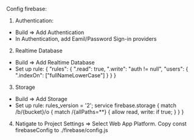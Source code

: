 Config firebase:
1. Authentication:
- Build => Add Authentication
- In Authentication, add Eamil/Password Sign-in providers
2. Realtime Database
- Build => Add Realtime Database
- Set up rule:
{
  "rules": {
    ".read": true,
    ".write": "auth != null",
      "users": {
        ".indexOn": ["fullNameLowerCase"]
      }
  }
}
3. Storage
- Build => Add Storage
- Set up rule:
rules_version = '2';
service firebase.storage {
  match /b/{bucket}/o {
    match /{allPaths=**} {
      allow read, write: if true;
    }
  }
}
4. Natigate to Project Settings => Select Web App Platform. Copy const firebaseConfig to ./firebase/config.js